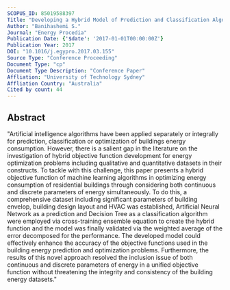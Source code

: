 ```yaml
---
SCOPUS_ID: 85019588397
Title: "Developing a Hybrid Model of Prediction and Classification Algorithms for Building Energy Consumption"
Author: "Banihashemi S."
Journal: "Energy Procedia"
Publication Date: {'$date': '2017-01-01T00:00:00Z'}
Publication Year: 2017
DOI: "10.1016/j.egypro.2017.03.155"
Source Type: "Conference Proceeding"
Document Type: "cp"
Document Type Description: "Conference Paper"
Affliation: "University of Technology Sydney"
Affliation Country: "Australia"
Cited by count: 44
---
```


## Abstract
"Artificial intelligence algorithms have been applied separately or integrally for prediction, classification or optimization of buildings energy consumption. However, there is a salient gap in the literature on the investigation of hybrid objective function development for energy optimization problems including qualitative and quantitative datasets in their constructs. To tackle with this challenge, this paper presents a hybrid objective function of machine learning algorithms in optimizing energy consumption of residential buildings through considering both continuous and discrete parameters of energy simultaneously. To do this, a comprehensive dataset including significant parameters of building envelop, building design layout and HVAC was established, Artificial Neural Network as a prediction and Decision Tree as a classification algorithm were employed via cross-training ensemble equation to create the hybrid function and the model was finally validated via the weighted average of the error decomposed for the performance. The developed model could effectively enhance the accuracy of the objective functions used in the building energy prediction and optimization problems. Furthermore, the results of this novel approach resolved the inclusion issue of both continuous and discrete parameters of energy in a unified objective function without threatening the integrity and consistency of the building energy datasets."
